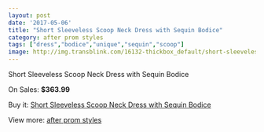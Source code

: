 ```yaml
---
layout: post
date: '2017-05-06'
title: "Short Sleeveless Scoop Neck Dress with Sequin Bodice"
category: after prom styles
tags: ["dress","bodice","unique","sequin","scoop"]
image: http://img.transblink.com/16132-thickbox_default/short-sleeveless-scoop-neck-dress-with-sequin-bodice.jpg
---
```

Short Sleeveless Scoop Neck Dress with Sequin Bodice

On Sales: **$363.99**
<a href="https://www.transblink.com/en/after-prom-styles/5113-short-sleeveless-scoop-neck-dress-with-sequin-bodice.html"><amp-img layout="responsive" width="600" height="600" src="//img.transblink.com/16132-thickbox_default/short-sleeveless-scoop-neck-dress-with-sequin-bodice.jpg" alt="Short Sleeveless Scoop Neck Dress with Sequin Bodice 0" /></a>
<a href="https://www.transblink.com/en/after-prom-styles/5113-short-sleeveless-scoop-neck-dress-with-sequin-bodice.html"><amp-img layout="responsive" width="600" height="600" src="//img.transblink.com/16134-thickbox_default/short-sleeveless-scoop-neck-dress-with-sequin-bodice.jpg" alt="Short Sleeveless Scoop Neck Dress with Sequin Bodice 1" /></a>
<a href="https://www.transblink.com/en/after-prom-styles/5113-short-sleeveless-scoop-neck-dress-with-sequin-bodice.html"><amp-img layout="responsive" width="600" height="600" src="//img.transblink.com/16133-thickbox_default/short-sleeveless-scoop-neck-dress-with-sequin-bodice.jpg" alt="Short Sleeveless Scoop Neck Dress with Sequin Bodice 2" /></a>

Buy it: [Short Sleeveless Scoop Neck Dress with Sequin Bodice](https://www.transblink.com/en/after-prom-styles/5113-short-sleeveless-scoop-neck-dress-with-sequin-bodice.html "Short Sleeveless Scoop Neck Dress with Sequin Bodice")

View more: [after prom styles](https://www.transblink.com/en/55-after-prom-styles "after prom styles")